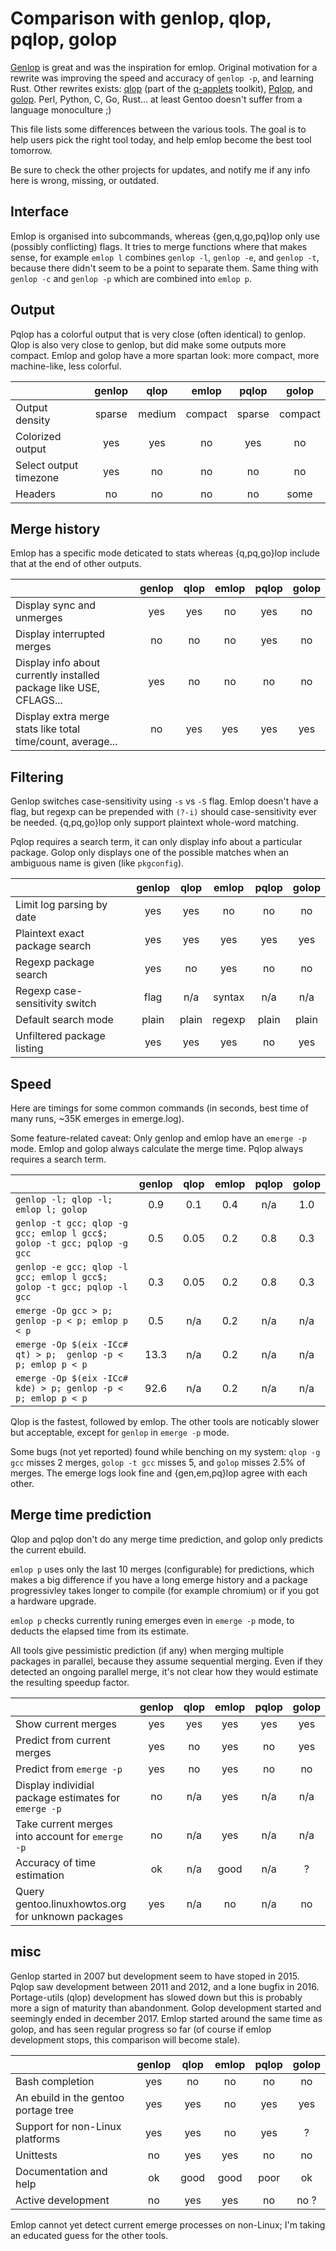 # Comparison with genlop, qlop, pqlop, golop

[Genlop](https://github.com/gentoo-perl/genlop) is great and was the inspiration for emlop. Original
motivation for a rewrite was improving the speed and accuracy of `genlop -p`, and learning
Rust. Other rewrites exists: [qlop](https://github.com/gentoo/portage-utils) (part of the
[q-applets](https://wiki.gentoo.org/wiki/Q_applets) toolkit),
[Pqlop](https://bitbucket.org/LK4D4/pqlop), and [golop](https://github.com/klausman/golop). Perl,
Python, C, Go, Rust... at least Gentoo doesn't suffer from a language monoculture ;)

This file lists some differences between the various tools. The goal is to help users pick the right
tool today, and help emlop become the best tool tomorrow.

Be sure to check the other projects for updates, and notify me if any info here is wrong, missing,
or outdated.


## Interface

Emlop is organised into subcommands, whereas {gen,q,go,pq}lop only use (possibly conflicting)
flags. It tries to merge functions where that makes sense, for example `emlop l` combines `genlop
-l`, `genlop -e`, and `genlop -t`, because there didn't seem to be a point to separate them. Same
thing with `genlop -c` and `genlop -p` which are combined into `emlop p`.

## Output

Pqlop has a colorful output that is very close (often identical) to genlop. Qlop is also very close
to genlop, but did make some outputs more compact. Emlop and golop have a more spartan look: more
compact, more machine-like, less colorful.

|                                                   | genlop | qlop   | emlop   | pqlop  | golop   |
| :------------------------------------------------ | :----: | :----: | :-----: | :----: | :-----: |
| Output density                                    | sparse | medium | compact | sparse | compact |
| Colorized output                                  | yes    | yes    | no      | yes    | no      |
| Select output timezone                            | yes    | no     | no      | no     | no      |
| Headers                                           | no     | no     | no      | no     | some    |

## Merge history

Emlop has a specific mode deticated to stats whereas {q,pq,go}lop include that at the end of other
outputs.

|                                                                    | genlop | qlop | emlop | pqlop | golop |
| :----------------------------------------------------------------- | :----: | :--: | :---: | :---: | :---: |
| Display sync and unmerges                                          | yes    | yes  | no    | yes   | no    |
| Display interrupted merges                                         | no     | no   | no    | yes   | no    |
| Display info about currently installed package like USE, CFLAGS... | yes    | no   | no    | no    | no    |
| Display extra merge stats like total time/count, average...        | no     | yes  | yes   | yes   | yes   |

## Filtering

Genlop switches case-sensitivity using `-s` vs `-S` flag. Emlop doesn't have a flag, but regexp can
be prepended with `(?-i)` should case-sensitivity ever be needed. {q,pq,go}lop only support
plaintext whole-word matching.

Pqlop requires a search term, it can only display info about a particular package. Golop only
displays one of the possible matches when an ambiguous name is given (like `pkgconfig`).

|                                                        | genlop | qlop  | emlop  | pqlop | golop |
| :----------------------------------------------------- | :----: | :--:  | :----: | :---: | :---: |
| Limit log parsing by date                              | yes    | yes   | no     | no    | no    |
| Plaintext exact package search                         | yes    | yes   | yes    | yes   | yes   |
| Regexp package search                                  | yes    | no    | yes    | no    | no    |
| Regexp case-sensitivity switch                         | flag   | n/a   | syntax | n/a   | n/a   |
| Default search mode                                    | plain  | plain | regexp | plain | plain |
| Unfiltered package listing                             | yes    | yes   | yes    | no    | yes   |

## Speed

Here are timings for some common commands (in seconds, best time of many runs, ~35K emerges in
emerge.log).

Some feature-related caveat: Only genlop and emlop have an `emerge -p` mode. Emlop and golop always
calculate the merge time. Pqlop always requires a search term.

|                                                                        | genlop | qlop | emlop | pqlop | golop |
| :--------------------------------------------------------------------- | :----: | :--: | :---: | :---: | :---: |
| `genlop -l; qlop -l; emlop l; golop`                                   | 0.9    | 0.1  | 0.4   | n/a   | 1.0   |
| `genlop -t gcc; qlop -g gcc; emlop l gcc$; golop -t gcc; pqlop -g gcc` | 0.5    | 0.05 | 0.2   | 0.8   | 0.3   |
| `genlop -e gcc; qlop -l gcc; emlop l gcc$; golop -t gcc; pqlop -l gcc` | 0.3    | 0.05 | 0.2   | 0.8   | 0.3   |
| `emerge -Op gcc > p;              genlop -p < p; emlop p < p`          | 0.5    | n/a  | 0.2   | n/a   | n/a   |
| `emerge -Op $(eix -ICc# qt) > p;  genlop -p < p; emlop p < p`          | 13.3   | n/a  | 0.2   | n/a   | n/a   |
| `emerge -Op $(eix -ICc# kde) > p; genlop -p < p; emlop p < p`          | 92.6   | n/a  | 0.2   | n/a   | n/a   |

Qlop is the fastest, followed by emlop. The other tools are noticably slower but acceptable, except
for `genlop` in `emerge -p` mode.

Some bugs (not yet reported) found while benching on my system: `qlop -g gcc` misses 2 merges,
`golop -t gcc` misses 5, and `golop` misses 2.5% of merges. The emerge logs look fine and
{gen,em,pq}lop agree with each other.

## Merge time prediction

Qlop and pqlop don't do any merge time prediction, and golop only predicts the current ebuild.

`emlop p` uses only the last 10 merges (configurable) for predictions, which makes a big difference
if you have a long emerge history and a package progressivley takes longer to compile (for example
chromium) or if you got a hardware upgrade.

`emlop p` checks currently runing emerges even in `emerge -p` mode, to deducts the elapsed time from
its estimate.

All tools give pessimistic prediction (if any) when merging multiple packages in parallel, because
they assume sequential merging. Even if they detected an ongoing parallel merge, it's not clear how
they would estimate the resulting speedup factor.

|                                                          | genlop | qlop | emlop | pqlop | golop |
| :------------------------------------------------------- | :----: | :--: | :---: | :---: | :---: |
| Show current merges                                      | yes    | yes  | yes   | yes   | yes   |
| Predict from current merges                              | yes    | no   | yes   | no    | yes   |
| Predict from `emerge -p`                                 | yes    | no   | yes   | no    | no    |
| Display individial package estimates for `emerge -p`     | no     | n/a  | yes   | n/a   | n/a   |
| Take current merges into account for `emerge -p`         | no     | n/a  | yes   | n/a   | n/a   |
| Accuracy of time estimation                              | ok     | n/a  | good  | n/a   | ?     |
| Query gentoo.linuxhowtos.org for unknown packages        | yes    | n/a  | no    | n/a   | no    |

## misc

Genlop started in 2007 but development seem to have stoped in 2015. Pqlop saw development between
2011 and 2012, and a lone bugfix in 2016. Portage-utils (qlop) development has slowed down but this
is probably more a sign of maturity than abandonment. Golop development started and seemingly ended
in december 2017. Emlop started around the same time as golop, and has seen regular progress so far
(of course if emlop development stops, this comparison will become stale).

|                                                          | genlop | qlop | emlop | pqlop | golop |
| :------------------------------------------------------- | :----: | :--: | :---: | :---: | :---: |
| Bash completion                                          | yes    | no   | no    | no    | no    |
| An ebuild in the gentoo portage tree                     | yes    | yes  | no    | yes   | yes   |
| Support for non-Linux platforms                          | yes    | yes  | no    | yes   | ?     |
| Unittests                                                | no     | yes  | yes   | no    | no    |
| Documentation and help                                   | ok     | good | good  | poor  | ok    |
| Active development                                       | no     | yes  | yes   | no    | no ?  |

Emlop cannot yet detect current emerge processes on non-Linux; I'm taking an educated guess for the
other tools.
